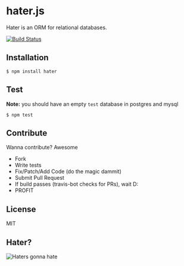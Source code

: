 hater.js
========

Hater is an ORM for relational databases.

[![Build Status](https://secure.travis-ci.org/yawnt/hater.png?branch=master)](http://travis-ci.org/yawnt/hater)

## Installation

```
$ npm install hater
```

## Test

__Note:__ you should have an empty ```test``` database in postgres and mysql

```
$ npm test
```

## Contribute

Wanna contribute? Awesome

- Fork
- Write tests
- Fix/Patch/Add Code (do the magic dammit)
- Submit Pull Request
- If build passes (travis-bot checks for PRs), wait D:
- PROFIT

## License

MIT

## Hater?

![Haters gonna hate](http://i.imgur.com/Wp2ck.jpg)
